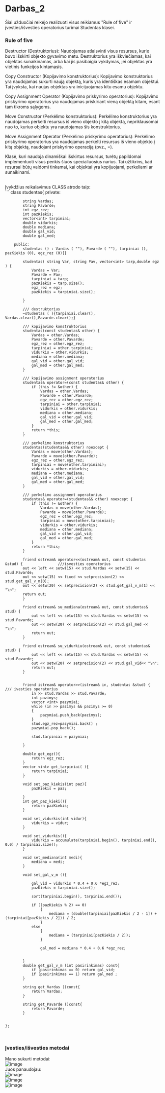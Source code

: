 # Darbas_2
Šiai užduočiai reikėjo realizuoti visus reikiamus "Rule of five" ir įvesties/išvesties operatorius turimai Studentas klasei.<br>
### Rule of five
Destructor (Destruktorius): Naudojamas atlaisvinti visus resursus, kurie buvo išskirti objekto gyvavimo metu. Destruktorius yra iškviečiamas, kai objektas sunaikinamas, arba kai jis pasibaigia vykdymas, jei objektas yra vietinis funkcijos kintamasis.<br>

Copy Constructor (Kopijavimo konstruktorius): Kopijavimo konstruktorius yra naudojamas sukurti naują objektą, kuris yra identiškas esamam objektui. Tai įvyksta, kai naujas objektas yra inicijuojamas kitu esamu objektu.<br>

Copy Assignment Operator (Kopijavimo priskyrimo operatorius): Kopijavimo priskyrimo operatorius yra naudojamas priskiriant vieną objektą kitam, esant tam tikroms sąlygoms.<br>

Move Constructor (Perkėlimo konstruktorius): Perkėlimo konstruktorius yra naudojamas perkelti resursus iš vieno objekto į kitą objektą, nepriklausomai nuo to, kuriuo objektu yra naudojamas šis konstruktorius.<br>

Move Assignment Operator (Perkėlimo priskyrimo operatorius): Perkėlimo priskyrimo operatorius yra naudojamas perkelti resursus iš vieno objekto į kitą objektą, naudojant priskyrimo operaciją (pvz., =).<br>

Klasė, kuri naudoja dinamiškai išskirtus resursus, turėtų papildomai implementuoti visus penkis šiuos specialiuosius narius. Tai užtikrins, kad resursai būtų valdomi tinkamai, kai objektai yra kopijuojami, perkeliami ar sunaikinami.<br>

<br>
Įvykdžius reikalavimus CLASS atrodo taip:<br>
``` 
class studentas{
        private:
        
            string Vardas;
            string Pavarde;
            int egz_rez;
            int pazKiekis;
            vector<int> tarpiniai;
            double vidurkis;
            double mediana;
            double gal_vid;
            double gal_med;
    
        public:
            studentas () : Vardas ( ""), Pavarde ( ""), tarpiniai (), pazKiekis (0), egz_rez (0){}
    
            studentas( string Var, string Pav, vector<int> tarp,double egz ) {
                Vardas = Var;
                Pavarde = Pav;
                tarpiniai = tarp;
                pazKiekis = tarp.size();
                egz_rez = egz;
                pazKiekis = tarpiniai.size();
    
            }
    
            /// destruktorius
            ~studentas ( ){tarpiniai.clear(), Vardas.clear(),Pavarde.clear();}
    
            /// kopijavimo konstruktorius
            studentas(const studentas& other) {
                Vardas = other.Vardas;
                Pavarde = other.Pavarde;
                egz_rez = other.egz_rez;
                tarpiniai = other.tarpiniai;
                vidurkis = other.vidurkis;
                mediana = other.mediana;
                gal_vid = other.gal_vid;
                gal_med = other.gal_med;
            }
    
            /// kopijavimo assignment operatorius
            studentas& operator=(const studentas& other) {
                if (this != &other) {
                    Vardas = other.Vardas;
                    Pavarde = other.Pavarde;
                    egz_rez = other.egz_rez;
                    tarpiniai = other.tarpiniai;
                    vidurkis = other.vidurkis;
                    mediana = other.mediana;
                    gal_vid = other.gal_vid;
                    gal_med = other.gal_med;
                }
                return *this;
            }
    
            /// perkelimo konstruktorius
            studentas(studentas&& other) noexcept {
                Vardas = move(other.Vardas);
                Pavarde = move(other.Pavarde);
                egz_rez = other.egz_rez;
                tarpiniai = move(other.tarpiniai);
                vidurkis = other.vidurkis;
                mediana = other.mediana;
                gal_vid = other.gal_vid;
                gal_med = other.gal_med;
            }
    
            /// perkelimo assignment operatorius
            studentas& operator=(studentas&& other) noexcept {
                if (this != &other) {
                    Vardas = move(other.Vardas);
                    Pavarde = move(other.Pavarde);
                    egz_rez = other.egz_rez;
                    tarpiniai = move(other.tarpiniai);
                    vidurkis = other.vidurkis;
                    mediana = other.mediana;
                    gal_vid = other.gal_vid;
                    gal_med = other.gal_med;
                }
                return *this;
            }
    
            friend ostream& operator<<(ostream& out, const studentas &stud) {                ///isvesties operatorius
            out << left << setw(15) << stud.Vardas << setw(15) << stud.Pavarde;
            out << setw(15) << fixed << setprecision(2) << stud.get_gal_v_m(0);
            out << setw(20) << setprecision(2) << stud.get_gal_v_m(1) << "\n";
            return out;
            }
    
            friend ostream& su_mediana(ostream& out, const studentas& stud) {
                out << left << setw(15) << stud.Vardas << setw(15) << stud.Pavarde;
                out << setw(20) << setprecision(2) << stud.gal_med << "\n";
                return out;
            }
    
            friend ostream& su_vidurkiu(ostream& out, const studentas& stud) {
                out << left << setw(15) << stud.Vardas << setw(15) << stud.Pavarde;
                out << setw(20) << setprecision(2) << stud.gal_vid<< "\n";
                return out;
            }
    
    
            friend istream& operator>>(istream& in, studentas &stud) {                      /// ivesties operatorius
                in >> stud.Vardas >> stud.Pavarde;
                int pazimys;
                vector <int> pazymiai;
                while (in >> pazimys && pazimys >= 0)
                {
                    pazymiai.push_back(pazimys);
                }
                stud.egz_rez=pazymiai.back() ;
                pazymiai.pop_back();
    
                stud.tarpiniai = pazymiai;
    
            }
    
            double get_egz(){
                return egz_rez;
            }
            vector <int> get_tarpiniai( ){
                return tarpiniai;
            }
    
            void set_paz_kiekis(int paz){
                pazKiekis = paz;
                
            }
            int get_paz_kieki(){
                return pazKiekis;
            }
    
            void set_vidurkis(int vidur){
                vidurkis = vidur;
            }
    
            void set_vidurkis(){
                vidurkis = accumulate(tarpiniai.begin(), tarpiniai.end(), 0.0) / tarpiniai.size();
            }
    
            void set_mediana(int medi){
                mediana = medi;
            }
           
            void set_gal_v_m (){
               
                gal_vid = vidurkis * 0.4 + 0.6 *egz_rez;
                pazKiekis = tarpiniai.size();
        
                sort(tarpiniai.begin(), tarpiniai.end());
    
                if ((pazKiekis % 2) == 0)
                    {
                        mediana = (double(tarpiniai[pazKiekis / 2 - 1]) + (tarpiniai[pazKiekis / 2])) / 2;
                    }
                else
                    {
                        mediana = (tarpiniai[pazKiekis / 2]);
                    }
    
                    gal_med = mediana * 0.4 + 0.6 *egz_rez;
                
    
            }
            double get_gal_v_m (int pasirinkimas) const{
                if (pasirinkimas == 0) return gal_vid;
                if (pasirinkimas == 1) return gal_med ;
            }
    
            string get_Vardas ()const{
                return Vardas;
            }
    
            string get_Pavarde ()const{
                return Pavarde;
            }
    
            
    };

<br>

### Įvesties/išvesties metodai
Mano sukurti metodai:<br>
![image](https://github.com/EligMaa/Darbas_2/assets/151032480/d47f08e6-8372-4196-bd41-b3d291b9d0cd)<br>
Juos panaudojau:<br>
![image](https://github.com/EligMaa/Darbas_2/assets/151032480/8bdf1d2b-8495-41be-954e-fec71222c51c)<br>
![image](https://github.com/EligMaa/Darbas_2/assets/151032480/294a60a2-781d-4bc3-a0ac-7bf5b6b86b59)<br>
![image](https://github.com/EligMaa/Darbas_2/assets/151032480/6d1754ba-bc9e-4ff7-adc6-37352c54d053)<br>




